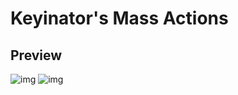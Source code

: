 # Keyinator's Mass Actions

Preview
---
![img](https://github.com/Keyinator/Keyinator-s-Mass-Actions/blob/master/Screenshots/v1.3/menu_items.png?raw=true "Menu_Items")
![img](https://github.com/Keyinator/Keyinator-s-Mass-Actions/blob/master/Screenshots/v1.3/channel_items.png?raw=true "Channel_Items")
